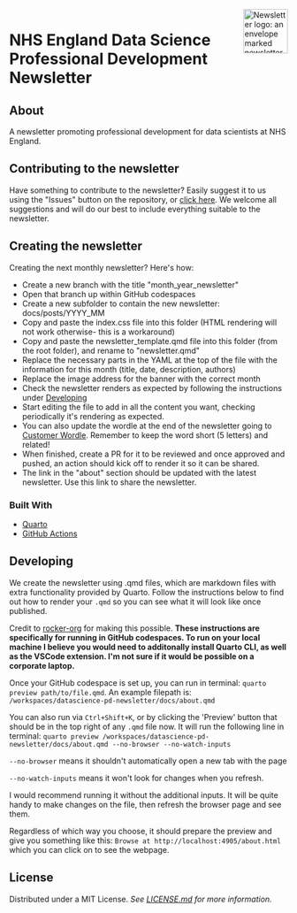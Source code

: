 <img src='./docs/_assets/img/newsletter.png' align="right" alt="Newsletter logo: an envelope marked newsletter with wings" height="80" />

# NHS England Data Science Professional Development Newsletter

## About

A newsletter promoting professional development for data scientists at NHS England.

## Contributing to the newsletter

Have something to contribute to the newsletter? Easily suggest it to us using the "Issues" button on the repository, or [click here](https://github.com/nhsengland/datascience-pd-newsletter/issues/new?assignees=&labels=&projects=&template=suggest-some-newsletter-content-.md&title=). We welcome all suggestions and will do our best to include everything suitable to the newsletter.

## Creating the newsletter
Creating the next monthly newsletter? Here's how:
- Create a new branch with the title "month_year_newsletter"
- Open that branch up within GitHub codespaces
- Create a new subfolder to contain the new newsletter: docs/posts/YYYY_MM
- Copy and paste the index.css file into this folder (HTML rendering will not work otherwise- this is a workaround)
- Copy and paste the newsletter_template.qmd file into this folder (from the root folder), and rename to "newsletter.qmd"
- Replace the necessary parts in the YAML at the top of the file with the information for this month (title, date, description, authors)
- Replace the image address for the banner with the correct month
- Check the newsletter renders as expected by following the instructions under [Developing](#developing)
- Start editing the file to add in all the content you want, checking periodically it's rendering as expected.
- You can also update the wordle at the end of the newsletter going to [Customer Wordle](https://mywordle.strivemath.com/). Remember to keep the word short (5 letters) and related!
- When finished, create a PR for it to be reviewed and once approved and pushed, an action should kick off to render it so it can be shared.
- The link in the "about" section should be updated with the latest newsletter. Use this link to share the newsletter.

### Built With

- [Quarto](https://quarto.org/)
- [GitHub Actions](https://github.com/features/actions)

## Developing
We create the newsletter using .qmd files, which are markdown files with extra functionality provided by Quarto. Follow the instructions below to find out how to render your `.qmd` so you can see what it will look like once published.

Credit to [rocker-org](https://github.com/rocker-org/devcontainer-features/tree/main/src/quarto-cli) for making this possible.
**These instructions are specifically for running in GitHub codespaces. To run on your local machine I believe you would need to additonally install Quarto CLI, as well as the VSCode extension. I'm not sure if it would be possible on a corporate laptop.**

Once your GitHub codespace is set up, you can run in terminal:
`quarto preview path/to/file.qmd`. An example filepath is: `/workspaces/datascience-pd-newsletter/docs/about.qmd`

You can also run via `Ctrl+Shift+K`, or by clicking the 'Preview' button that should be in the top right of any `.qmd` file now. It will run the following line in terminal: `quarto preview /workspaces/datascience-pd-newsletter/docs/about.qmd --no-browser --no-watch-inputs`

`--no-browser` means it shouldn't automatically open a new tab with the page

`--no-watch-inputs` means it won't look for changes when you refresh.

I would recommend running it without the additional inputs. It will be quite handy to make changes on the file, then refresh the browser page and see them.

Regardless of which way you choose, it should prepare the preview and give you something like this: `Browse at http://localhost:4905/about.html` which you can click on to see the webpage.

## License

Distributed under a MIT License. _See [LICENSE.md](/LICENSE) for more information._
